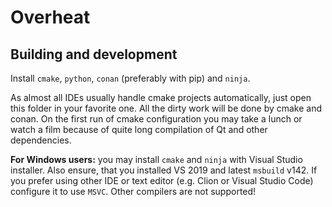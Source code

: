 # Overheat

## Building and development

Install `cmake`, `python`, `conan` (preferably with pip) and `ninja`. 

As almost all IDEs usually handle cmake projects automatically, just open this 
folder in your favorite one. All the dirty work will be done by cmake and 
conan. On the first run of cmake configuration you may take a lunch 
or watch a film because of quite long compilation of Qt and other dependencies.

**For Windows users:** you may install `cmake` and `ninja` with Visual Studio installer. Also ensure, that you installed VS 2019 and latest `msbuild` v142. If you prefer using other IDE or text editor (e.g. Clion or Visual Studio Code) 
configure it to use `MSVC`. Other compilers are not supported!
